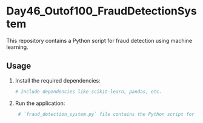 
# Day46_Outof100_FraudDetectionSystem

This repository contains a Python script for fraud detection using machine learning.

## Usage

1. Install the required dependencies:
   ```bash
   # Include dependencies like scikit-learn, pandas, etc.
2. Run the application:
   ```bash
    # `fraud_detection_system.py` file contains the Python script for fraud detection using machine learning.

